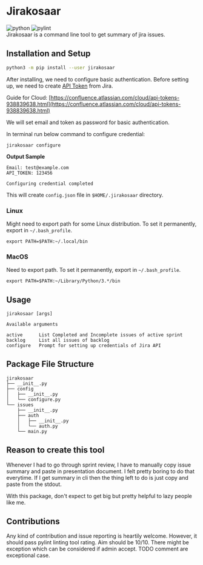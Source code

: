 # Jirakosaar
![python](https://img.shields.io/badge/python-3.6%20%7C%203.7%20%7C%203.8-blue) ![pylint](https://img.shields.io/badge/pylint-9.71-brightgreen)  
Jirakosaar is a command line tool to get summary of jira issues.

## Installation and Setup
```bash
python3 -m pip install --user jirakosaar
```
After installing, we need to configure basic authentication. Before setting up, we need to create [API Token](https://id.atlassian.com/manage-profile/security/api-tokens) from Jira.

Guide for Cloud: [https://confluence.atlassian.com/cloud/api-tokens-938839638.html](https://confluence.atlassian.com/cloud/api-tokens-938839638.html)

We will set email and token as password for basic authentication.

In terminal run below command to configure credential:
```
jirakosaar configure
```
__Output Sample__
```
Email: test@example.com
API_TOKEN: 123456

Configuring credential completed
```

This will create `config.json` file in `$HOME/.jirakosaar` directory.

### Linux
Might need to export path for some Linux distribution. To set it permanently, export in `~/.bash_profile`.
```
export PATH=$PATH:~/.local/bin
```

### MacOS
Need to export path. To set it permanently, export in `~/.bash_profile`.
```
export PATH=$PATH:~/Library/Python/3.*/bin
```

## Usage
```
jirakosaar [args]

Available arguments

active      List Completed and Incomplete issues of active sprint
backlog     List all issues of backlog
configure   Prompt for setting up credentials of Jira API
```

## Package File Structure
```
jirakosaar
├── __init__.py
├── config
│   ├── __init__.py
│   └── configure.py
└── issues
    ├── __init__.py
    ├── auth
    │   ├── __init__.py
    │   └── auth.py
    └── main.py
```

## Reason to create this tool
Whenever I had to go through sprint review, I have to manually copy issue summary and paste in presentation document. I felt pretty boring to do that everytime. If I get summary in cli then the thing left to do is just copy and paste from the stdout.

With this package, don't expect to get big but pretty helpful to lazy people like me.


## Contributions
Any kind of contribution and issue reporting is heartily welcome. However, it should pass pylint linting tool rating. Aim should be 10/10. There might be exception which can be considered if admin accept. TODO comment are exceptional case.
